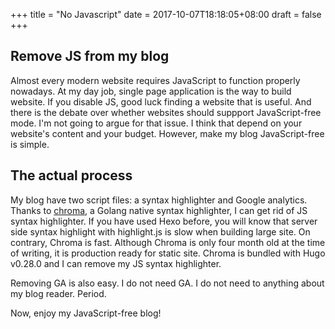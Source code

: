 +++
title = "No Javascript"
date = 2017-10-07T18:18:05+08:00
draft = false
+++

## Remove JS from my blog
Almost every modern website requires JavaScript to function properly nowadays. At my day job, single page application is the way to build website. If you disable JS, good luck finding a website that is useful. And there is the debate over whether websites should suppport JavaScript-free mode. I'm not going to argue for that issue. I think that depend on your website's content and your budget. However, make my blog JavaScript-free is simple.

## The actual process
My blog have two script files: a syntax highlighter and Google analytics. Thanks to [chroma](https://github.com/alecthomas/chroma), a Golang native syntax highlighter, I can get rid of JS syntax highlighter. If you have used Hexo before, you will know that server side syntax highlight with highlight.js is slow when building large site. On contrary, Chroma is fast. Although Chroma is only four month old at the time of writing, it is production ready for static site. Chroma is bundled with Hugo v0.28.0 and I can remove my JS syntax highlighter.

Removing GA is also easy. I do not need GA. I do not need to anything about my blog reader. Period.

Now, enjoy my JavaScript-free blog!
